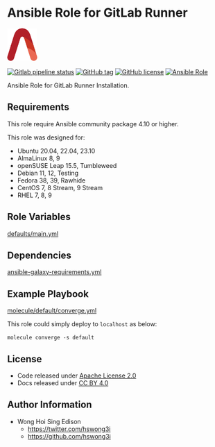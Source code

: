 # Ansible Role for GitLab Runner

<a href="https://alvistack.com" title="AlviStack" target="_blank"><img src="/alvistack.svg" height="75" alt="AlviStack"></a>

[![Gitlab pipeline status](https://img.shields.io/gitlab/pipeline/alvistack/ansible-role-gitlab_runner/master)](https://gitlab.com/alvistack/ansible-role-gitlab_runner/-/pipelines)
[![GitHub tag](https://img.shields.io/github/tag/alvistack/ansible-role-gitlab_runner.svg)](https://github.com/alvistack/ansible-role-gitlab_runner/tags)
[![GitHub license](https://img.shields.io/github/license/alvistack/ansible-role-gitlab_runner.svg)](https://github.com/alvistack/ansible-role-gitlab_runner/blob/master/LICENSE)
[![Ansible Role](https://img.shields.io/badge/galaxy-alvistack.gitlab_runner-blue.svg)](https://galaxy.ansible.com/alvistack/gitlab_runner)

Ansible Role for GitLab Runner Installation.

## Requirements

This role require Ansible community package 4.10 or higher.

This role was designed for:

-   Ubuntu 20.04, 22.04, 23.10
-   AlmaLinux 8, 9
-   openSUSE Leap 15.5, Tumbleweed
-   Debian 11, 12, Testing
-   Fedora 38, 39, Rawhide
-   CentOS 7, 8 Stream, 9 Stream
-   RHEL 7, 8, 9

## Role Variables

[defaults/main.yml](defaults/main.yml)

## Dependencies

[ansible-galaxy-requirements.yml](ansible-galaxy-requirements.yml)

## Example Playbook

[molecule/default/converge.yml](molecule/default/converge.yml)

This role could simply deploy to `localhost` as below:

    molecule converge -s default

## License

-   Code released under [Apache License 2.0](LICENSE)
-   Docs released under [CC BY 4.0](http://creativecommons.org/licenses/by/4.0/)

## Author Information

-   Wong Hoi Sing Edison
    -   <https://twitter.com/hswong3i>
    -   <https://github.com/hswong3i>
